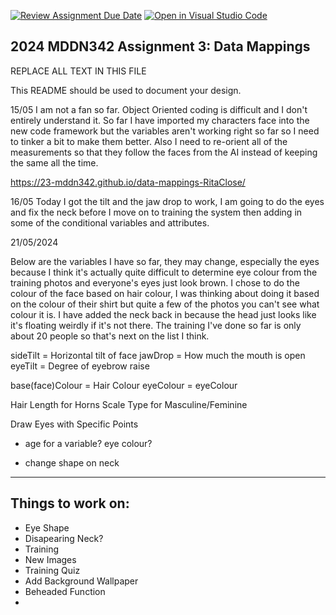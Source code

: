 [![Review Assignment Due Date](https://classroom.github.com/assets/deadline-readme-button-24ddc0f5d75046c5622901739e7c5dd533143b0c8e959d652212380cedb1ea36.svg)](https://classroom.github.com/a/HpplOQZx)
[![Open in Visual Studio Code](https://classroom.github.com/assets/open-in-vscode-718a45dd9cf7e7f842a935f5ebbe5719a5e09af4491e668f4dbf3b35d5cca122.svg)](https://classroom.github.com/online_ide?assignment_repo_id=14993370&assignment_repo_type=AssignmentRepo)
## 2024 MDDN342 Assignment 3: Data Mappings

REPLACE ALL TEXT IN THIS FILE

This README should be used to document your design.

15/05
I am not a fan so far. Object Oriented coding is difficult and I don't entirely understand it. So far I have imported my characters face into the new code framework but the variables aren't working right so far so I need to tinker a bit to make them better. Also I need to re-orient all of the measurements so that they follow the faces from the AI instead of keeping the same all the time.

https://23-mddn342.github.io/data-mappings-RitaClose/ 

16/05
Today I got the tilt and the jaw drop to work, I am going to do the eyes and fix the neck before I move on to training the system then adding in some of the conditional variables and attributes.

21/05/2024

Below are the variables I have so far, they may change, especially the eyes because I think it's actually quite difficult to determine eye colour from the training photos and everyone's eyes just look brown. I chose to do the colour of the face based on hair colour, I was thinking about doing it based on the colour of their shirt but quite a few of the photos you can't see what colour it is. I have added the neck back in because the head just looks like it's floating weirdly if it's not there. The training I've done so far is only about 20 people so that's next on the list I think.

sideTilt = Horizontal tilt of face
jawDrop = How much the mouth is open
eyeTilt = Degree of eyebrow raise

base(face)Colour = Hair Colour
eyeColour = eyeColour

Hair Length for Horns 
Scale Type for Masculine/Feminine

Draw Eyes with Specific Points
- age for a variable? eye colour?

- change shape on neck

---
Things to work on:
-

- Eye Shape
- Disapearing Neck?
- Training
- New Images
- Training Quiz
- Add Background Wallpaper
- Beheaded Function
- 
